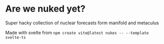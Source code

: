 # Are we nuked yet?

Super hacky collection of nuclear forecasts form manifold and metaculus

Made with svelte from `npm create vite@latest nukes -- --template svelte-ts`